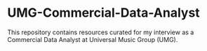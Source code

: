 # UMG-Commercial-Data-Analyst
This repository contains resources curated for my interview as a Commercial Data Analyst at Universal Music Group (UMG).
